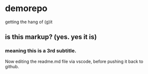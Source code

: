 # demorepo
getting the hang of (g)it

## is this markup? (yes. yes it is)
### meaning this is a 3rd subtitle.
Now editing the readme.md file via vscode, before pushing it back to github.